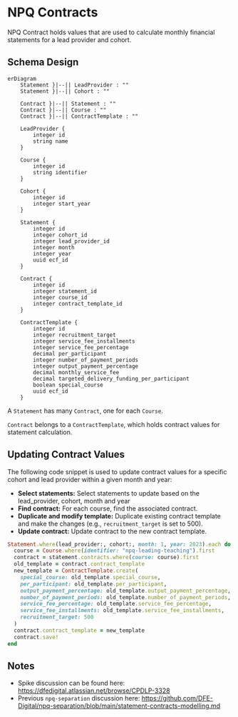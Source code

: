 # NPQ Contracts

NPQ Contract holds values that are used to calculate monthly financial statements for a lead provider and cohort.

## Schema Design

```mermaid
erDiagram
    Statement }|--|| LeadProvider : ""
    Statement }|--|| Cohort : ""

    Contract }|--|| Statement : ""
    Contract }|--|| Course : ""
    Contract }|--|| ContractTemplate : ""

    LeadProvider {
        integer id
        string name
    }

    Course {
        integer id
        string identifier
    }

    Cohort {
        integer id
        integer start_year
    }

    Statement {
        integer id
        integer cohort_id
        integer lead_provider_id
        integer month
        integer year
        uuid ecf_id
    }

    Contract {
        integer id
        integer statement_id
        integer course_id
        integer contract_template_id
    }

    ContractTemplate {
        integer id
        integer recruitment_target
        integer service_fee_installments
        integer service_fee_percentage
        decimal per_participant
        integer number_of_payment_periods
        integer output_payment_percentage
        decimal monthly_service_fee
        decimal targeted_delivery_funding_per_participant
        boolean special_course
        uuid ecf_id
    }
```

A `Statement` has many `Contract`, one for each `Course`.

`Contract` belongs to a `ContractTemplate`, which holds contract values
for statement calculation.

## Updating Contract Values

The following code snippet is used to update contract values for a specific cohort and lead provider within a given month and year:

* **Select statements:** Select statements to update based on the lead_provider, cohort, month and year
* **Find contract:** For each course, find the associated contract.
* **Duplicate and modify template:** Duplicate existing contract template and make the changes (e.g., `recruitment_target` is set to 500).
* **Update contract:** Update contract to the new contract template.

```ruby
Statement.where(lead_provider:, cohort:, month: 1, year: 2023).each do |statement|
  course = Course.where(identifier: "npq-leading-teaching").first
  contract = statement.contracts.where(course: course).first
  old_template = contract.contract_template
  new_template = ContractTemplate.create(
    special_course: old_template.special_course,
    per_participant: old_template.per_participant,
    output_payment_percentage: old_template.output_payment_percentage,
    number_of_payment_periods: old_template.number_of_payment_periods,
    service_fee_percentage: old_template.service_fee_percentage,
    service_fee_installments: old_template.service_fee_installments,
    recruitment_target: 500
  )
  contract.contract_template = new_template
  contract.save!
end
```

## Notes

* Spike discussion can be found here: <https://dfedigital.atlassian.net/browse/CPDLP-3328>
* Previous `npq-separation` discussion here: <https://github.com/DFE-Digital/npq-separation/blob/main/statement-contracts-modelling.md>
